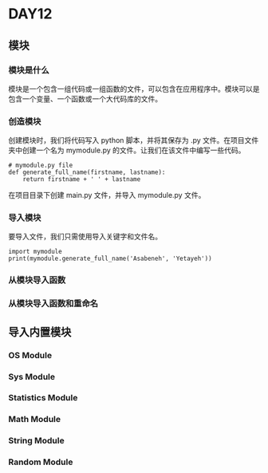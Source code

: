# DAY12

## 模块

### 模块是什么

模块是一个包含一组代码或一组函数的文件，可以包含在应用程序中。模块可以是包含一个变量、一个函数或一个大代码库的文件。

### 创造模块

创建模块时，我们将代码写入 python 脚本，并将其保存为 .py 文件。在项目文件夹中创建一个名为 mymodule.py 的文件。让我们在该文件中编写一些代码。

```
# mymodule.py file
def generate_full_name(firstname, lastname):
    return firstname + ' ' + lastname
```

在项目目录下创建 main.py 文件，并导入 mymodule.py 文件。

### 导入模块

要导入文件，我们只需使用导入关键字和文件名。

```
import mymodule
print(mymodule.generate_full_name('Asabeneh', 'Yetayeh'))
```


### 从模块导入函数

### 从模块导入函数和重命名

## 导入内置模块

### OS Module

### Sys Module

### Statistics Module

### Math Module

### String Module

### Random Module
